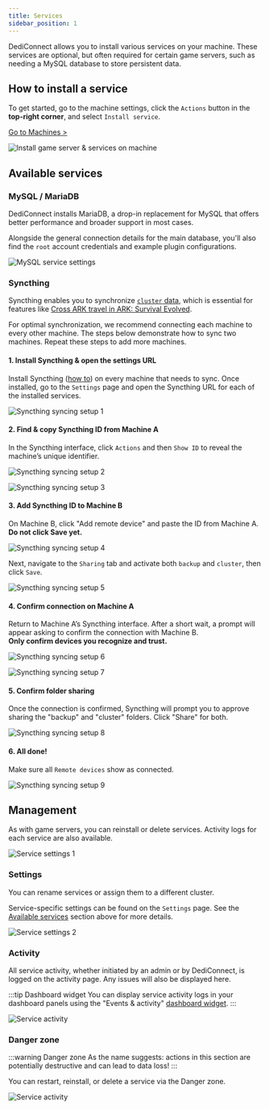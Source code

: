```yaml
---
title: Services
sidebar_position: 1
---
```


DediConnect allows you to install various services on your machine. These services are optional, but often required for certain game servers, such as needing a MySQL database to store persistent data.

## How to install a service

To get started, go to the machine settings, click the `Actions` button in the __top-right corner__, and select `Install service`.

[Go to Machines >](https://dash.gameserverapp.com/machine)

![Install game server & services on machine](/img/dashboard/machines/getting_started/install_gameserver_service.jpg)

## Available services

### MySQL / MariaDB

DediConnect installs MariaDB, a drop-in replacement for MySQL that offers better performance and broader support in most cases.

Alongside the general connection details for the main database, you'll also find the `root` account credentials and example plugin configurations.

![MySQL service settings](/img/dashboard/machines/services/mysql_service_settings.jpg)

### Syncthing

Syncthing enables you to synchronize [`cluster` data](/dashboard/machines/practical_info#directories--folders), which is essential for features like [Cross ARK travel in ARK: Survival Evolved](/dashboard/game_servers/game_specific/ark_survival_evolved).

For optimal synchronization, we recommend connecting each machine to every other machine. The steps below demonstrate how to sync two machines. Repeat these steps to add more machines.

#### 1. Install Syncthing & open the settings URL

Install Syncthing ([how to](/dashboard/machines/services/#how-to-install-a-service)) on every machine that needs to sync. Once installed, go to the `Settings` page and open the Syncthing URL for each of the installed services.

![Syncthing syncing setup 1](/img/dashboard/machines/services/syncthing_settings_1.jpg)

#### 2. Find & copy Syncthing ID from Machine A

In the Syncthing interface, click `Actions` and then `Show ID` to reveal the machine’s unique identifier.

![Syncthing syncing setup 2](/img/dashboard/machines/services/syncthing_settings_2.jpg)

![Syncthing syncing setup 3](/img/dashboard/machines/services/syncthing_settings_3.jpg)

#### 3. Add Syncthing ID to Machine B

On Machine B, click "Add remote device" and paste the ID from Machine A. __Do not click Save yet.__

![Syncthing syncing setup 4](/img/dashboard/machines/services/syncthing_settings_4.jpg)

Next, navigate to the `Sharing` tab and activate both `backup` and `cluster`, then click `Save`.

![Syncthing syncing setup 5](/img/dashboard/machines/services/syncthing_settings_5.jpg)

#### 4. Confirm connection on Machine A

Return to Machine A’s Syncthing interface. After a short wait, a prompt will appear asking to confirm the connection with Machine B.  
__Only confirm devices you recognize and trust.__

![Syncthing syncing setup 6](/img/dashboard/machines/services/syncthing_settings_6.jpg)

![Syncthing syncing setup 7](/img/dashboard/machines/services/syncthing_settings_7.jpg)

#### 5. Confirm folder sharing

Once the connection is confirmed, Syncthing will prompt you to approve sharing the "backup" and "cluster" folders. Click "Share" for both.

![Syncthing syncing setup 8](/img/dashboard/machines/services/syncthing_settings_8.jpg)

#### 6. All done!

Make sure all `Remote devices` show as connected.

![Syncthing syncing setup 9](/img/dashboard/machines/services/syncthing_settings_9.jpg)

## Management

As with game servers, you can reinstall or delete services. Activity logs for each service are also available.

![Service settings 1](/img/dashboard/machines/services/service_settings_1.jpg)

### Settings

You can rename services or assign them to a different cluster.

Service-specific settings can be found on the `Settings` page. See the [Available services](#available-services) section above for more details.

![Service settings 2](/img/dashboard/machines/services/service_settings_2.jpg)

### Activity

All service activity, whether initiated by an admin or by DediConnect, is logged on the activity page. Any issues will also be displayed here.

:::tip Dashboard widget
You can display service activity logs in your dashboard panels using the "Events & activity" [dashboard widget](/dashboard/dashboard_panel_widgets).
:::

![Service activity](/img/dashboard/machines/services/service_activity.jpg)

### Danger zone

:::warning Danger zone
As the name suggests: actions in this section are potentially destructive and can lead to data loss!
:::

You can restart, reinstall, or delete a service via the Danger zone.

![Service activity](/img/dashboard/machines/services/service_danger_zone.jpg)
